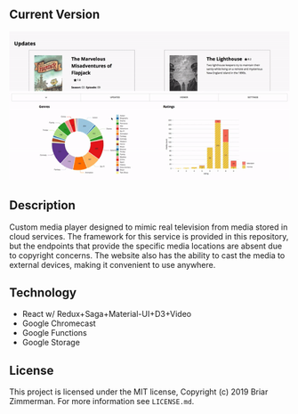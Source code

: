## Current Version
<img src = "./screens/demo.gif"/>

## Description
Custom media player designed to mimic real television from media stored in cloud services. The framework for this service is provided in this repository, but the endpoints that provide the specific media locations are absent due to copyright concerns. The website also has the ability to cast the media to external devices, making it convenient to use anywhere.

## Technology
* React w/ Redux+Saga+Material-UI+D3+Video
* Google Chromecast
* Google Functions 
* Google Storage

## License

This project is licensed under the MIT license, Copyright (c) 2019 Briar
Zimmerman. For more information see `LICENSE.md`.
